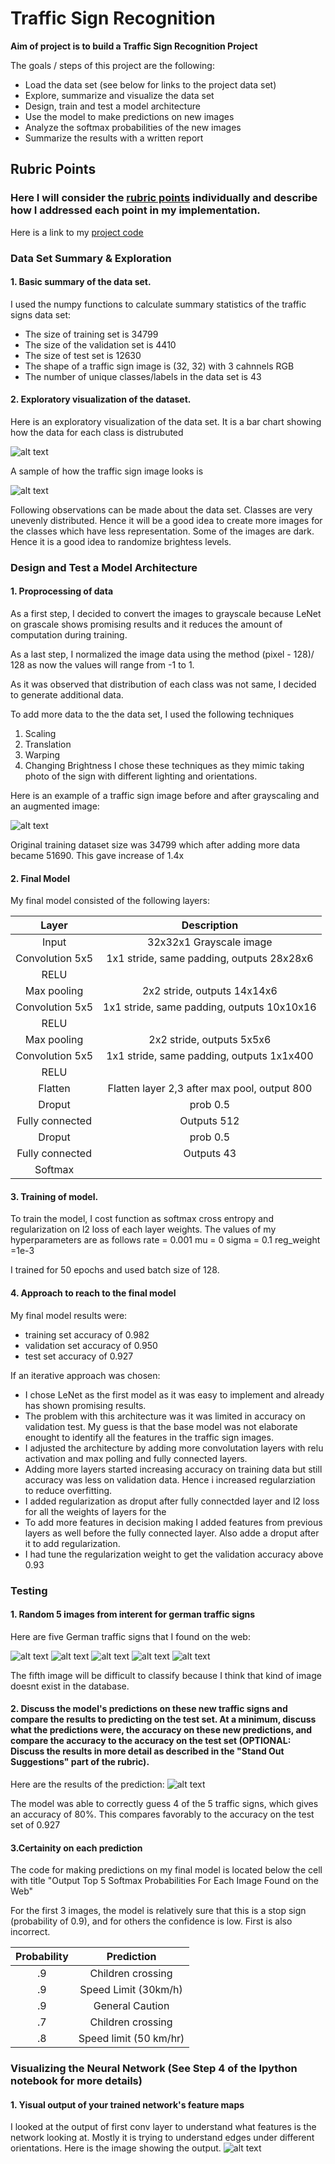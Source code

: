 # **Traffic Sign Recognition** 

**Aim of project is to build a Traffic Sign Recognition Project**

The goals / steps of this project are the following:
* Load the data set (see below for links to the project data set)
* Explore, summarize and visualize the data set
* Design, train and test a model architecture
* Use the model to make predictions on new images
* Analyze the softmax probabilities of the new images
* Summarize the results with a written report


[//]: # (Image References)

[image1]: ./examples/visualization.png "Visualization"
[image2]: ./examples/gray_newimg.jpg "Grayscaling"
[image4]: ./traffic-signs-images-web/ImageCropped1.png "Traffic Sign 1"
[image5]: ./traffic-signs-images-web/ImageCropped2.png "Traffic Sign 2"
[image6]: ./traffic-signs-images-web/ImageCropped3.png "Traffic Sign 3"
[image7]: ./traffic-signs-images-web/ImageCropped4.png "Traffic Sign 4"
[image8]: ./traffic-signs-images-web/ImageCropped5.png "Traffic Sign 5"
[image9]: ./examples/exampleImages.png "Traffic Sign Input"
[image10]: ./examples/Predictions.png "Traffic Sign Predictions"
[image11]: ./examples/outputFeatureMap.png "Output Feature Map"

## Rubric Points
### Here I will consider the [rubric points](https://review.udacity.com/#!/rubrics/481/view) individually and describe how I addressed each point in my implementation.  

Here is a link to my [project code](https://github.com/sankalpdayal/carnd_term1_p2/blob/master/Traffic_Sign_Classifier.ipynb)

### Data Set Summary & Exploration

#### 1. Basic summary of the data set.

I used the numpy functions to calculate summary statistics of the traffic
signs data set:

* The size of training set is 34799
* The size of the validation set is 4410
* The size of test set is 12630
* The shape of a traffic sign image is (32, 32) with 3 cahnnels RGB
* The number of unique classes/labels in the data set is 43

#### 2. Exploratory visualization of the dataset.

Here is an exploratory visualization of the data set. It is a bar chart showing how the data for each class is distrubuted

![alt text][image1]

A sample of how the traffic sign image looks is 

![alt text][image4]

Following observations can be made about the data set.
Classes are very unevenly distributed. Hence it will be a good idea to create more images for the classes which have less representation.
Some of the images are dark. Hence it is a good idea to randomize brightess levels.

### Design and Test a Model Architecture

#### 1. Proprocessing of data 

As a first step, I decided to convert the images to grayscale because LeNet on grascale shows promising results and it reduces the amount of computation during training.

As a last step, I normalized the image data using the method (pixel - 128)/ 128 as now the values will range from -1 to 1.

As it was observed that distribution of each class was not same, I decided to generate additional data. 

To add more data to the the data set, I used the following techniques
1. Scaling
2. Translation
3. Warping
4. Changing Brightness
I chose these techniques as they mimic taking photo of the sign with different lighting and orientations.

Here is an example of a traffic sign image before and after grayscaling and an augmented image:

![alt text][image2]

Original training dataset size was 34799 which after adding more data became 51690. This gave increase of 1.4x

#### 2. Final Model

My final model consisted of the following layers:

| Layer         		|     Description	        					| 
|:---------------------:|:---------------------------------------------:| 
| Input         		| 32x32x1 Grayscale image   					| 
| Convolution 5x5     	| 1x1 stride, same padding, outputs 28x28x6 	|
| RELU					|												|
| Max pooling	      	| 2x2 stride,  outputs 14x14x6 					|
| Convolution 5x5     	| 1x1 stride, same padding, outputs 10x10x16 	|
| RELU					|												|
| Max pooling	      	| 2x2 stride,  outputs 5x5x6 					|
| Convolution 5x5     	| 1x1 stride, same padding, outputs 1x1x400 	|
| RELU					|												|
| Flatten				| Flatten layer 2,3 after max pool, output 800	|
| Droput				| prob 0.5 		   								|
| Fully connected		| Outputs 512    								|
| Droput				| prob 0.5 		   								|
| Fully connected		| Outputs 43    								|
| Softmax				| 		       									| 


#### 3. Training of model.

To train the model, I cost function as softmax cross entropy and regularization on l2 loss of each layer weights. The values of my hyperparameters are as follows
rate = 0.001
mu = 0
sigma = 0.1
reg_weight =1e-3

I trained for 50 epochs and used batch size of 128.

#### 4. Approach to reach to the final model

My final model results were:
* training set accuracy of 0.982
* validation set accuracy of 0.950
* test set accuracy of 0.927

If an iterative approach was chosen:
* I chose LeNet as the first model as it was easy to implement and already has shown promising results. 
* The problem with this architecture was it was limited in accuracy on validation test. My guess is that the base model was not elaborate enought to identify all the features in the traffic sign images.
* I adjusted the architecture by adding more convolutation layers with relu activation and max polling and fully connected layers. 
* Adding more layers started increasing accuracy on training data but still accuracy was less on validation data. Hence i increased regularziation to reduce overfitting.
* I added regularization as droput after fully connectded layer and l2 loss for all the weights of layers for the 
* To add more features in decision making I added features from previous layers as well before the fully connected layer. Also adde a droput after it to add regularization.
* I had tune the regularization weight to get the validation accuracy above 0.93

### Testing

#### 1. Random 5 images from interent for german traffic signs 

Here are five German traffic signs that I found on the web:

![alt text][image4] ![alt text][image5] ![alt text][image6] 
![alt text][image7] ![alt text][image8]

The fifth image will be difficult to classify because I think that kind of image doesnt exist in the database.

#### 2. Discuss the model's predictions on these new traffic signs and compare the results to predicting on the test set. At a minimum, discuss what the predictions were, the accuracy on these new predictions, and compare the accuracy to the accuracy on the test set (OPTIONAL: Discuss the results in more detail as described in the "Stand Out Suggestions" part of the rubric).

Here are the results of the prediction:
![alt text][image10]

The model was able to correctly guess 4 of the 5 traffic signs, which gives an accuracy of 80%. This compares favorably to the accuracy on the test set of 0.927

#### 3.Certainity on each prediction

The code for making predictions on my final model is located below the cell with title "Output Top 5 Softmax Probabilities For Each Image Found on the Web"

For the first 3 images, the model is relatively sure that this is a stop sign (probability of 0.9), and for others the confidence is low. First is also incorrect.

| Probability         	|     Prediction	        					| 
|:---------------------:|:---------------------------------------------:| 
| .9         			| Children crossing 							| 
| .9     				| Speed Limit (30km/h) 							|
| .9					| General Caution								|
| .7	      			| Children crossing 			 				|
| .8				    | Speed limit (50 km/hr)   						|


### Visualizing the Neural Network (See Step 4 of the Ipython notebook for more details)
#### 1. Yisual output of your trained network's feature maps
I looked at the output of first conv layer to understand what features is the network looking at. Mostly it is trying to understand edges under different orientations. Here is the image showing the output.
![alt text][image11]